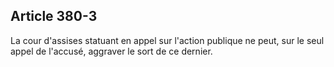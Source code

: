 Article 380-3
----
La cour d'assises statuant en appel sur l'action publique ne peut, sur le seul
appel de l'accusé, aggraver le sort de ce dernier.
